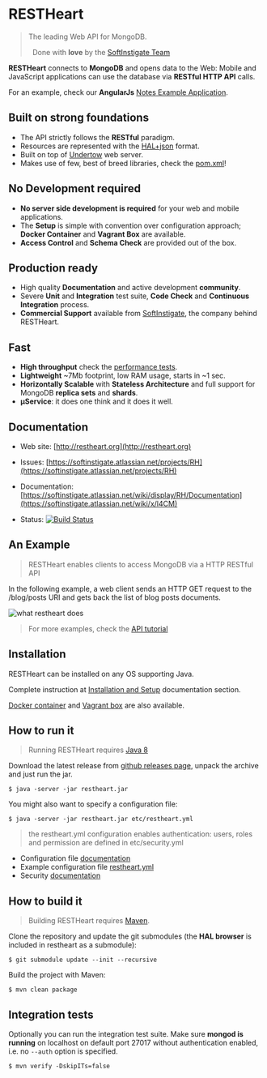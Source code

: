 RESTHeart
=========

> The leading Web API for MongoDB. 
> 
> &nbsp;&nbsp;Done with **love** by the [SoftInstigate Team](http://www.softinstigate.com)

**RESTHeart** connects to **MongoDB** and opens data to the Web: Mobile and JavaScript applications can use the database via **RESTful HTTP API** calls.

For an example, check our **AngularJs** [Notes Example Application](https://github.com/softinstigate/restheart-notes-example).

Built on strong foundations
----
* The API strictly follows the **RESTful** paradigm.
* Resources are represented with the [HAL+json](https://softinstigate.atlassian.net/wiki/x/UICM) format.
* Built on top of [Undertow](http://undertow.io) web server.
* Makes use of few, best of breed libraries, check the [pom.xml](https://github.com/SoftInstigate/restheart/blob/master/pom.xml)!

No Development required
----
* **No server side development is required** for your web and mobile applications.
* The **Setup** is simple with convention over configuration approach; **Docker Container** and **Vagrant Box** are available.
* **Access Control** and **Schema Check** are provided out of the box.

Production ready
----
* High quality **Documentation** and active development **community**.
* Severe **Unit** and **Integration** test suite, **Code Check** and **Continuous Integration** process.
* **Commercial Support** available from [SoftInstigate](http://www.softinstigate.com), the company behind RESTHeart.

Fast
----

* **High throughput** check the [performance tests](https://softinstigate.atlassian.net/wiki/x/gICM).
* **Lightweight** ~7Mb footprint, low RAM usage, starts in ~1 sec.
* **Horizontally Scalable** with **Stateless Architecture** and full support for MongoDB **replica sets** and **shards**.
* **µService**: it does one think and it does it well.


Documentation
----
* Web site: [http://restheart.org](http://restheart.org)

* Issues: [https://softinstigate.atlassian.net/projects/RH](https://softinstigate.atlassian.net/projects/RH)

* Documentation: [https://softinstigate.atlassian.net/wiki/display/RH/Documentation](https://softinstigate.atlassian.net/wiki/x/l4CM)

* Status: [![Build Status](https://travis-ci.org/SoftInstigate/restheart.svg?branch=develop)](https://travis-ci.org/SoftInstigate/restheart)

An Example
----

> RESTHeart enables clients to access MongoDB via a HTTP RESTful API


In the following example, a web client sends an HTTP GET request to the /blog/posts URI and gets back the list of blog posts documents.


![what restheart does](http://restheart.org/images/what%20restheart%20does.png)

> For more examples, check the [API tutorial](https://softinstigate.atlassian.net/wiki/x/GICM) 

Installation
---

RESTHeart can be installed on any OS supporting Java.

Complete instruction at [Installation and Setup](https://softinstigate.atlassian.net/wiki/x/FICM) documentation section.

[Docker container](https://hub.docker.com/r/softinstigate/restheart/) and [Vagrant box](https://github.com/SoftInstigate/restheart-vagrant) are also available.


How to run it
---

> Running RESTHeart requires [Java 8](http://www.oracle.com/technetwork/java/javase/downloads/index.html)

Download the latest release from [github releases page](https://github.com/SoftInstigate/restheart/releases/latest), unpack the archive and just run the jar.

	$ java -server -jar restheart.jar

You might also want to specify a configuration file:

	$ java -server -jar restheart.jar etc/restheart.yml

> the restheart.yml configuration enables authentication: users, roles and permission are defined in etc/security.yml

* Configuration file [documentation](https://softinstigate.atlassian.net/wiki/x/JYCM)
* Example configuration file [restheart.yml](https://softinstigate.atlassian.net/wiki/x/VQC9)
* Security [documentation](https://softinstigate.atlassian.net/wiki/x/W4CM)

How to build it
---

> Building RESTHeart requires [Maven](http://www.oracle.com/technetwork/java/javase/downloads/index.html).

Clone the repository and update the git submodules (the __HAL browser__ is included in restheart as a submodule):

    $ git submodule update --init --recursive

Build the project with Maven:

    $ mvn clean package

Integration tests
---

Optionally you can run the integration test suite. Make sure __mongod is running__ on localhost on default port 27017 without authentication enabled, i.e. no `--auth` option is specified.

    $ mvn verify -DskipITs=false
